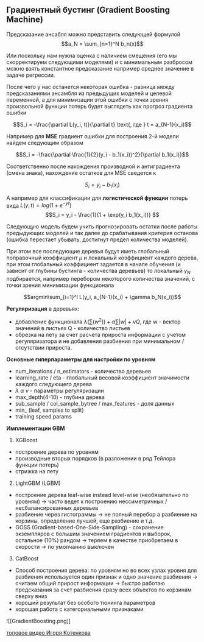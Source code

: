 ## Градиентный бустинг (Gradient Boosting Machine)

Предсказание ансабля можно представить следующей формулой
$$a_N = \sum_{n=1}^N b_n(x)$$


Или поскольку нам нужна оценка с наличием смещения (его мы скорректируем следующими моделями) и с минимальным разбросом можно взять константное предсказание например среднее значение в задаче регрессии.

После чего у нас останется некоторая ошибка - разница между предсказаниями ансамбля из предыдущих моделей и целевой переменной, а для минимизации этой ошибки с точки зрения произвольной функции потерь будет выглядеть как прогроз градиента ошибки

$$S_i = -\frac{\partial L(y_i, t)}{\partial t} \text{, где } t = a_{N-1}(x_i)$$

Например для **MSE** градиент ошибки для построения 2-й модели найдем следующим образом

$$S_i = -\frac{\partial \frac{1}{2}(y_i - b_1(x_i))^2}{\partial b_1(x_i)}$$

Соответственно после нахождения производной и антиградиента (смена знака), нахождение остатков для MSE сведется к 

$$S_i = y_i - b_1(x_i)$$

А например для классификации для **логистической функции** потерь вида $L(y, t) = log(1 + e^{-yt})$
$$S_i = y_i - \frac{1}{1 + \exp(y_i b_1(x_i))} $$

Следующую модель будем учить прогнозировать остатки после работы предыдующих моделей и так далее до срабатывания критерия останова (ошибка перестает убывать, достигнут предел количества моделей).

При этом все последующие деревья будут иметь глобальный поправочный коэффициент $\mu$ и локальный коэффициент каждого дерева, при этом глобальный коэффициент задается в начале обучения (и зависит от глубины бустинга - количества деревьев) то локальный $\gamma_N$ подбирается, например перебором некоторого количества значений, с точки зрения минимизации функционала

$$argmin\sum_{i=1}^l L(y_i, a_{N-1}(x_i) + \gamma b_N(x_i))$$

**Регуляризация** в деревьях:
* добавление функционала $\lambda (\sum(w^2)) + \alpha \sum|w| + \nu Q$, где w - вектор значений в листьях Q - количество листьев
* обрезка на лету за счет расчета прироста информации с учетом регуляризатора и не добавления разбиения при минимальном / отсутствии прироста.

**Основные гиперпараметры для настройки по уровням**
* num_iterations / n_estimators - количество деревьев
* learning_rate / eta - глобальный весовой коэффициент значимости каждого следующего дерева
*  $\lambda$ $\alpha$ $\nu$ - параметры регуляризации
 * max_depth(4-10) - глубина дерева
 * sub_sample / col_sample_bytree / max_features - доля данных
  * min_ (leaf, samples to split)
  * training speed params
  
**Имплементации GBM**
1) XGBoost
 * построение дерева по уровням
 * производные вторых порядков (в разложении в ряд Тейлора функции потерь)
 * стрижка на лету
 
2) LightGBM (LGBM)
 * построение дерева leaf-wise instead level-wise (необязательно по уровням) -> часто ведет к построению нессиметричных / несбалансированных деревьев
 * разбиение через гистограммы -> не полный перебор а разбиение на корзины, определение лучшей, еще разбиение и т.д.
 * GOSS (Gradient-based-One-Side-Sampling) - сохранение экземпляров с большим значением градиентов и выборок, остальное (10%) рандом -> теряем в качестве приобретаем в скорости -> по умолчанию выключен
 
3) CatBoost
 * Способ построения дерева: по уровням но во всех узлах уровня для разбиения используется один признак и одно значение разбиения -> считаем общий прирост информации -> быстро работаю предсказания за счет разбиения сразу всех объектов по корзинам сверху вниз
 * хороший результат без особого тюнинга параметров
 * хорошая работа с категориальными признаками

![[GradientBoosting.png]]


[топовое видео Игоря Котенкова](https://youtu.be/wnTlsXaVj-s)
